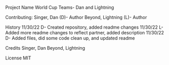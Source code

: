 Project Name
World Cup Teams- Dan and Lightning

Contributing:
Singer, Dan (D)- Author
Beyond, Lightning (L)- Author

History
11/30/22 D- Created repository, added readme changes
11/30/22 L- Added more readme changes to reflect partner, added description
11/30/22 D- Added files, did some code clean up, and updated readme

Credits
Singer, Dan
Beyond, Lightning

License
MIT